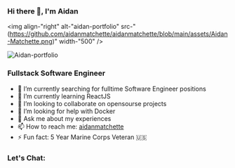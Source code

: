 ### Hi there 👋, I'm Aidan 

  <img align-"right" alt-"aidan-portfolio" src-"(https://github.com/aidanmatchette/aidanmatchette/blob/main/assets/Aidan-Matchette.png)" width-"500" />

![Aidan-portfolio](https://github.com/aidanmatchette/aidanmatchette/blob/main/Aidan-Matchette.png?raw=true)
### Fullstack Software Engineer


- 🔭 I’m currently searching for fulltime Software Engineer positions
- 🌱 I’m currently learning ReactJS
- 👯 I’m looking to collaborate on opensourse projects
- 🤔 I’m looking for help with Docker
- 💬 Ask me about my experiences
- 📫 How to reach me: [aidanmatchette](https://aidanmatchette.com/)
- ⚡ Fun fact: 5 Year Marine Corps Veteran 🇺🇸


### Let's Chat:
